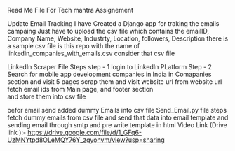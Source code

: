 Read Me File For Tech mantra Assignement 

Update Email Tracking
I have Created a Django app for traking the emails campaing 
Just have to upload the csv file which contains the emailID, Company Name, Website, Industrty, Location, followers, Description 
there is a sample csv file is this repo with the name of linkedin_companies_with_emails.csv consider that csv file  

LinkedIn Scraper File Steps 
step - 1 
login to LinkedIn PLatform 
Step - 2
Search for mobile app development companies in India in Comapanies section and visit 5 pages 
scrap them and visit website url 
from website url fetch email ids from Main page, and  footer section  
and store them into csv file 

befor email send added dummy Emails into csv file 
Send_Email.py file steps 
fetch dummy emails from csv file and send that data into email template 
and sending email through smtp and pre write template in html 
Video Link (Drive link ):- https://drive.google.com/file/d/1_GFq6-UzMNYtpd8OLeMQY76Y_zqyonvm/view?usp=sharing
